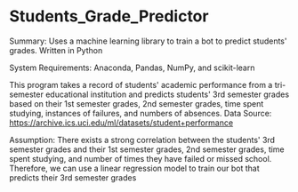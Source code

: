 # Students_Grade_Predictor
Summary: Uses a machine learning library to train a bot to predict students' grades. Written in Python

System Requirements: Anaconda, Pandas, NumPy, and scikit-learn

This program takes a record of students' academic performance from a tri-semester educational
institution and predicts students' 3rd semester grades based on their 1st semester grades, 
2nd semester grades, time spent studying, instances of failures, and numbers of absences.
Data Source: https://archive.ics.uci.edu/ml/datasets/student+performance

Assumption: There exists a strong correlation between the students' 3rd semester grades
and their 1st semester grades, 2nd semester grades, time spent studying, and number of times
they have failed or missed school. Therefore, we can use a linear regression model to train
our bot that predicts their 3rd semester grades
